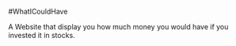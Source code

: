 #WhatICouldHave

A Website that display you how much money you would have if you invested it in stocks.
